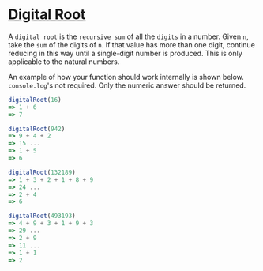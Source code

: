# [Digital Root](https://edstem.org/au/courses/8571/challenges/70250)

A `digital root` is the `recursive sum` of all the `digits` in a number. Given `n`, take the `sum` of the digits of `n`. If that value has more than one digit, continue reducing in this way until a single-digit number is produced. This is only applicable to the natural numbers.

An example of how your function should work internally is shown below. `console.log`'s not required. Only the numeric answer should be returned.

```js
digitalRoot(16)
=> 1 + 6
=> 7

digitalRoot(942)
=> 9 + 4 + 2
=> 15 ...
=> 1 + 5
=> 6

digitalRoot(132189)
=> 1 + 3 + 2 + 1 + 8 + 9
=> 24 ...
=> 2 + 4
=> 6

digitalRoot(493193)
=> 4 + 9 + 3 + 1 + 9 + 3
=> 29 ...
=> 2 + 9
=> 11 ...
=> 1 + 1
=> 2
```

